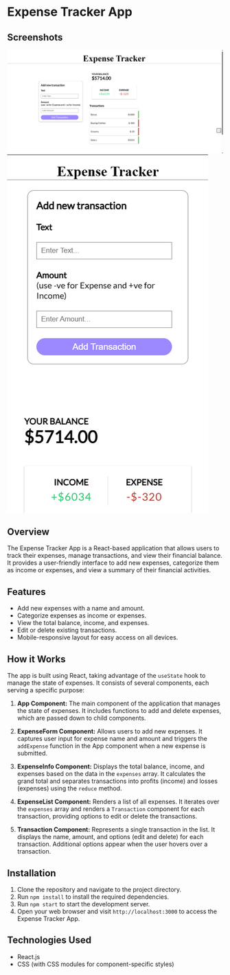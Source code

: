 # Expense Tracker App

## Screenshots

![Desktop View](./src/Screenshots/Desktop%20view.png)
![Mobile View](./src/Screenshots/Mobile%20Phone%20View.png)

## Overview

The Expense Tracker App is a React-based application that allows users to track their expenses, manage transactions, and view their financial balance. It provides a user-friendly interface to add new expenses, categorize them as income or expenses, and view a summary of their financial activities.

## Features

- Add new expenses with a name and amount.
- Categorize expenses as income or expenses.
- View the total balance, income, and expenses.
- Edit or delete existing transactions.
- Mobile-responsive layout for easy access on all devices.

## How it Works

The app is built using React, taking advantage of the `useState` hook to manage the state of expenses. It consists of several components, each serving a specific purpose:

1. **App Component:** The main component of the application that manages the state of expenses. It includes functions to add and delete expenses, which are passed down to child components.

2. **ExpenseForm Component:** Allows users to add new expenses. It captures user input for expense name and amount and triggers the `addExpense` function in the App component when a new expense is submitted.

3. **ExpenseInfo Component:** Displays the total balance, income, and expenses based on the data in the `expenses` array. It calculates the grand total and separates transactions into profits (income) and losses (expenses) using the `reduce` method.

4. **ExpenseList Component:** Renders a list of all expenses. It iterates over the `expenses` array and renders a `Transaction` component for each transaction, providing options to edit or delete the transactions.

5. **Transaction Component:** Represents a single transaction in the list. It displays the name, amount, and options (edit and delete) for each transaction. Additional options appear when the user hovers over a transaction.

## Installation

1. Clone the repository and navigate to the project directory.
2. Run `npm install` to install the required dependencies.
3. Run `npm start` to start the development server.
4. Open your web browser and visit `http://localhost:3000` to access the Expense Tracker App.

## Technologies Used

- React.js
- CSS (with CSS modules for component-specific styles)



